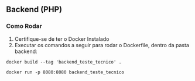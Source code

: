 ## Backend (PHP)

### Como Rodar
1. Certifique-se de ter o Docker Instalado
2. Executar os comandos  a seguir para rodar o Dockerfile, dentro da pasta backend:

```
docker build --tag 'backend_teste_tecnico' .
```
```
docker run -p 8080:8080 backend_teste_tecnico
```
